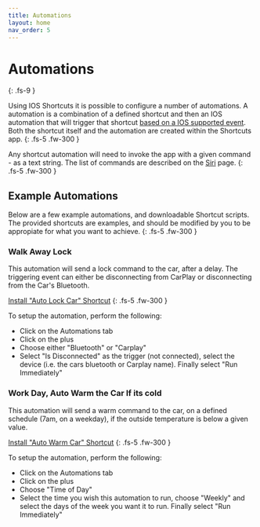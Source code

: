 ```yaml
---
title: Automations
layout: home
nav_order: 5
---
```


# Automations
{: .fs-9 }

Using IOS Shortcuts it is possible to configure a number of automations. A automation is a combination of a defined shortcut and then an IOS automation that will trigger that shortcut [based on a IOS supported event](https://support.apple.com/en-ca/guide/shortcuts/apd932ff833f/ios). Both the shortcut itself and the automation are created within the Shortcuts app.
{: .fs-5 .fw-300 }

Any shortcut automation will need to invoke the app with a given command - as a text string. The list of commands are described on the [Siri](./siri.md) page.
{: .fs-5 .fw-300 }

## Example Automations

Below are a few example automations, and downloadable Shortcut scripts. The provided shortcuts are examples, and should be modified by you to be appropiate for what you want to achieve.
{: .fs-5 .fw-300 }

### Walk Away Lock

This automation will send a lock command to the car, after a delay. The triggering event can either be disconnecting from CarPlay or disconnecting from the Car's Bluetooth.

[Install "Auto Lock Car" Shortcut](https://www.icloud.com/shortcuts/2b49acde29904725b31c64f8195074ce)
{: .fs-5 .fw-300 }

To setup the automation, perform the following:

- Click on the Automations tab
- Click on the plus
- Choose either "Bluetooth" or "Carplay"
- Select "Is Disconnected" as the trigger (not connected), select the device (i.e. the cars bluetooth or Carplay name). Finally select "Run Immediately"

### Work Day, Auto Warm the Car If its cold

This automation will send a warm command to the car, on a defined schedule (7am, on a weekday), if the outside temperature is below a given value. 

[Install "Auto Warm Car" Shortcut](https://www.icloud.com/shortcuts/804d551c2816436698ba97838ea66c26)
{: .fs-5 .fw-300 }

To setup the automation, perform the following:

- Click on the Automations tab
- Click on the plus
- Choose "Time of Day"
- Select the time you wish this automation to run, choose "Weekly" and select the days of the week you want it to run. Finally select "Run Immediately"


